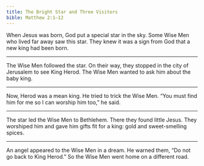 ```yaml
---
title: The Bright Star and Three Visitors
bible: Matthew 2:1–12
---
```


When Jesus was born, God put a special
star in the sky. Some Wise Men who
lived far away saw this star.
They knew it was a sign from God
that a new king had been born.

---

The Wise Men followed the star.
On their way, they stopped in the city
of Jerusalem to see King Herod.
The Wise Men wanted to ask him
about the baby king.

---

Now, Herod was a mean king.
He tried to trick the Wise Men.
“You must find him for me so
I can worship him too,” he said.

---

The star led the Wise Men to Bethlehem.
There they found little Jesus.
They worshiped him and gave him
gifts fit for a king: gold and
sweet-smelling spices.

---

An angel appeared to the Wise Men
in a dream. He warned them,
“Do not go back to King Herod.”
So the Wise Men went home on
a different road.

